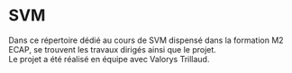 # SVM
Dans ce répertoire dédié au cours de SVM dispensé dans la formation M2 ECAP, se trouvent les travaux dirigés ainsi que le projet. <br>
Le projet a été réalisé en équipe avec Valorys Trillaud.

